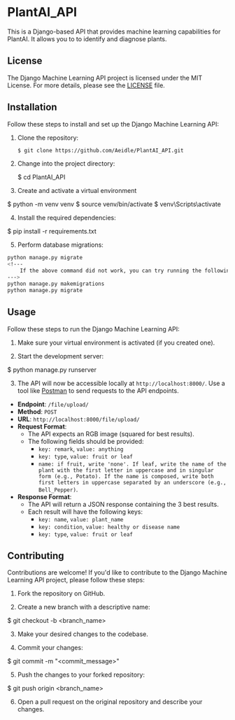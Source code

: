 # PlantAI_API


This is a Django-based API that provides machine learning capabilities for PlantAI. It allows you to to identify and diagnose plants.

## License

The Django Machine Learning API project is licensed under the MIT License. For more details, please see the [LICENSE](LICENSE) file.

## Installation

Follow these steps to install and set up the Django Machine Learning API:

1. Clone the repository:
    ```bash
    $ git clone https://github.com/Aeidle/PlantAI_API.git
    ```


2. Change into the project directory:

    $ cd PlantAI_API


3. Create and activate a virtual environment

$ python -m venv venv
$ source venv/bin/activate <!--- for macOS/Linux --> 
$ venv\Scripts\activate <!-- for Windows -->


4. Install the required dependencies:

$ pip install -r requirements.txt


5. Perform database migrations:

```bash
python manage.py migrate
<!--- 
    If the above command did not work, you can try running the following two commands instead:
--->
python manage.py makemigrations
python manage.py migrate
```



## Usage

Follow these steps to run the Django Machine Learning API:

1. Make sure your virtual environment is activated (if you created one).

2. Start the development server:

$ python manage.py runserver


3. The API will now be accessible locally at `http://localhost:8000/`. Use a tool like [Postman](https://www.postman.com/) to send requests to the API endpoints.

- **Endpoint**: `/file/upload/`
- **Method**: `POST`
- **URL**: `http://localhost:8000/file/upload/`
- **Request Format**:
  - The API expects an RGB image (squared for best results).
  - The following fields should be provided:
    - `key: remark`, `value: anything`
    - `key: type`, `value: fruit or leaf`
    - `name: if fruit, write 'none'. If leaf, write the name of the plant with the first letter in uppercase and in singular form (e.g., Potato). If the name is composed, write both first letters in uppercase separated by an underscore (e.g., Bell_Pepper)`.
- **Response Format**:
  - The API will return a JSON response containing the 3 best results.
  - Each result will have the following keys:
    - `key: name`, `value: plant_name`
    - `key: condition`, `value: healthy or disease name`
    - `key: type`, `value: fruit or leaf`

## Contributing

Contributions are welcome! If you'd like to contribute to the Django Machine Learning API project, please follow these steps:

1. Fork the repository on GitHub.

2. Create a new branch with a descriptive name:

$ git checkout -b <branch_name>

3. Make your desired changes to the codebase.

4. Commit your changes:

$ git commit -m "<commit_message>"

5. Push the changes to your forked repository:

$ git push origin <branch_name>


6. Open a pull request on the original repository and describe your changes.



